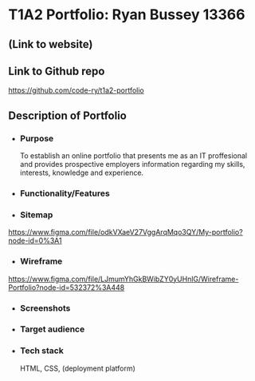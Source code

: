 # T1A2 Portfolio: Ryan Bussey 13366

## (Link to website)

## Link to Github repo

https://github.com/code-ry/t1a2-portfolio

## Description of Portfolio

- ### Purpose
  
  To establish an online portfolio that presents me as an IT proffesional and provides prospective employers information regarding my skills, interests, knowledge and experience.
  
- ### Functionality/Features
  
- ### Sitemap

https://www.figma.com/file/odkVXaeV27VggArqMqo3QY/My-portfolio?node-id=0%3A1

- ### Wireframe

https://www.figma.com/file/LJmumYhGkBWibZY0yUHnlG/Wireframe-Portfolio?node-id=532372%3A448
  
- ### Screenshots
  
- ### Target audience
  
- ### Tech stack

    HTML, CSS, (deployment platform)
